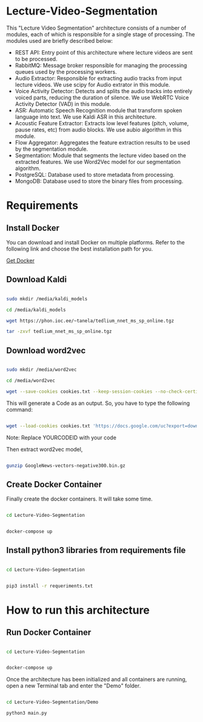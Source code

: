 # Lecture-Video-Segmentation

This "Lecture Video Segmentation" architecture consists of a number of modules, each of which is responsible for a single stage of processing. The modules used are briefly described below:

* REST API: Entry point of this architecture where lecture videos are sent to be processed.
* RabbitMQ: Message broker responsible for managing the processing queues used by the processing workers.
* Audio Extractor: Responsible for extracting audio tracks from input lecture videos. We use scipy for Audio extrator in this module.
* Voice Activity Detector: Detects and splits the audio tracks into entirely voiced parts, reducing the duration of silence. We use WebRTC Voice Activity Detector (VAD) in this module.
* ASR: Automatic Speech Recognition module that transform spoken language into text. We use Kaldi ASR in this architecture.
* Acoustic Feature Extractor: Extracts low level features (pitch, volume, pause rates, etc) from audio blocks. We use aubio algorithm in this module.
* Flow Aggregator: Aggregates the feature extraction results to be used by the segmentation module.
* Segmentation: Module that segments the lecture video based on the extracted features. We use Word2Vec model for our segmentation algorithm.
* PostgreSQL: Database used to store metadata from processing.
* MongoDB: Database used to store the binary files from processing.

# Requirements

## Install Docker

You can download and install Docker on multiple platforms. Refer to the following link and choose the best installation path for you.

[Get Docker](https://docs.docker.com/get-docker/)

## Download Kaldi

```sh

sudo mkdir /media/kaldi_models

cd /media/kaldi_models

wget https://phon.ioc.ee/~tanela/tedlium_nnet_ms_sp_online.tgz

tar -zxvf tedlium_nnet_ms_sp_online.tgz

```

## Download word2vec

```sh

sudo mkdir /media/word2vec

cd /media/word2vec

wget --save-cookies cookies.txt --keep-session-cookies --no-check-certificate 'https://docs.google.com/uc?export=download&id=0B7XkCwpI5KDYNlNUTTlSS21pQmM' -O- | sed -rn 's/.*confirm=([0-9A-Za-z_]+).*/Code: \1\n/p'

```
This will generate a Code as an output. So, you have to type the following command:

```sh

wget --load-cookies cookies.txt 'https://docs.google.com/uc?export=download&confirm=YOURCODEID&id=0B7XkCwpI5KDYNlNUTTlSS21pQmM' -O GoogleNews-vectors-negative300.bin.gz

```
Note: Replace YOURCODEID with your code

Then extract word2vec model,

```sh

gunzip GoogleNews-vectors-negative300.bin.gz

```
## Create Docker Container

 Finally create the docker containers. It will take some time.
 
```sh

cd Lecture-Video-Segmentation

```

```sh

docker-compose up

```

## Install python3 libraries from requirements file

```sh

cd Lecture-Video-Segmentation

```

```sh

pip3 install -r requeriments.txt

```

# How to run this architecture

## Run Docker Container

```sh

cd Lecture-Video-Segmentation

```


```sh

docker-compose up

```

Once the architecture has been initialized and all containers are running, open a new Terminal tab and enter the "Demo" folder.
 

```sh

cd Lecture-Video-Segmentation/Demo

python3 main.py
```
